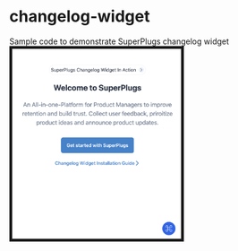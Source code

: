 # changelog-widget
Sample code to demonstrate SuperPlugs changelog widget
<img src="./changelog-widget.png" width="60%" border="5px"/>
